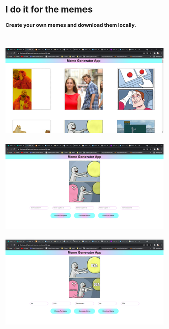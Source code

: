 # <b>I do it for the memes</b>

### Create your own memes and download them locally.

<br>

## <img src="public/meme-creator1.PNG"/>

## <img src="public/meme-creator2.PNG"/>

## <img src="public/meme-creator3.PNG"/>

